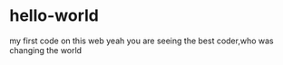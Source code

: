 # hello-world
my first code on this web
yeah you are seeing the best coder,who was changing the world
